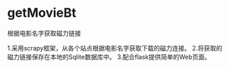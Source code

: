 # getMovieBt
根据电影名字获取磁力链接

1.采用scrapy框架，从各个站点根据电影名字获取下载的磁力连接。
2.将获取的磁力链接保存在本地的Sqlite数据库中。
3.配合flask提供简单的Web页面。
